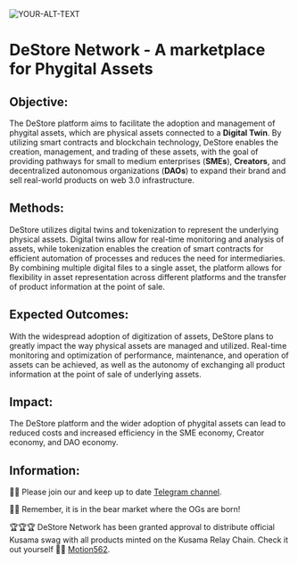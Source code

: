 <picture>
 <source media="(prefers-color-scheme: dark)" srcset=https://i.postimg.cc/ZRKjNZRR/Group-383-1.png>
 <source media="(prefers-color-scheme: light)" srcset="YOUR-LIGHTMODE-IMAGE">
 <img alt="YOUR-ALT-TEXT" src="YOUR-DEFAULT-IMAGE">
</picture>

# DeStore Network - **A marketplace for Phygital Assets**


## Objective: 

The DeStore platform aims to facilitate the adoption and management of phygital assets, which are physical assets connected to a **Digital Twin**. By utilizing smart contracts and blockchain technology, DeStore enables the creation, management, and trading of these assets, with the goal of providing pathways for small to medium enterprises (**SMEs**), **Creators**, and decentralized autonomous organizations (**DAOs**) to expand their brand and sell real-world products on web 3.0 infrastructure.


## Methods:

DeStore utilizes digital twins and tokenization to represent the underlying physical assets. Digital twins allow for real-time monitoring and analysis of assets, while tokenization enables the creation of smart contracts for efficient automation of processes and reduces the need for intermediaries. By combining multiple digital files to a single asset, the platform allows for flexibility in asset representation across different platforms and the transfer of product information at the point of sale.


## Expected Outcomes: 

With the widespread adoption of digitization of assets, DeStore plans to greatly impact the way physical assets are managed and utilized. Real-time monitoring and optimization of performance, maintenance, and operation of assets can be achieved, as well as the autonomy of exchanging all product information at the point of sale of underlying assets.


## Impact:

The DeStore platform and the wider adoption of phygital assets can lead to reduced costs and increased efficiency in the SME economy, Creator economy, and DAO economy. 


## Information: 

🙋‍♀️ Please join our and keep up to date [Telegram channel](https://t.me/DeStore_Network).

🌈🧙 Remember, it is in the bear market where the OGs are born!

🏆🏆🏆 DeStore Network has been granted approval to distribute official Kusama swag with all products minted on the Kusama Relay Chain. Check it out yourself 👀👀 [Motion562](https://kusama.polkassembly.io/motion/562).
